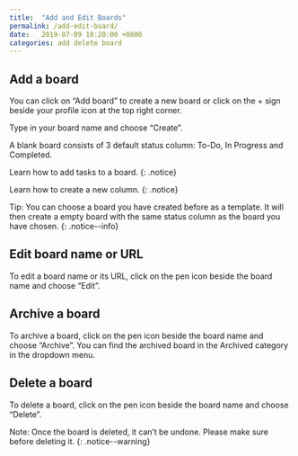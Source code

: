 ```yaml
---
title:  "Add and Edit Boards"
permalink: /add-edit-board/
date:   2019-07-09 18:20:00 +0800
categories: add delete board
---
```

## Add a board

You can click on “Add board” to create a new board or click on the + sign beside your profile icon at the top right corner.  


Type in your board name and choose “Create”. 


A blank board consists of 3 default status column: To-Do, In Progress and Completed. 

Learn how to add tasks to a board. 
{: .notice}

Learn how to create a new column. 
{: .notice}


Tip: You can choose a board you have created before as a template. It will then create a empty board with the same status column as the board you have chosen. 
{: .notice--info}

## Edit board name or URL 

To edit a board name or its URL, click on the pen icon beside the board name and choose “Edit”.


## Archive a board 
To archive a board, click on the pen icon beside the board name and choose “Archive”. 
You can find the archived board in the Archived category in the dropdown menu. 


## Delete a board 
To delete a board, click on the pen icon beside the board name and choose “Delete”. 

Note: Once the board is deleted, it can’t be undone. Please make sure before deleting it. 
{: .notice--warning}